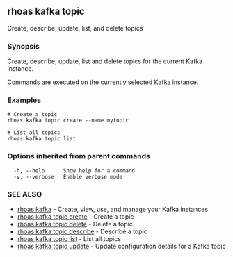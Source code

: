 ## rhoas kafka topic

Create, describe, update, list, and delete topics

### Synopsis

Create, describe, update, list and delete topics for the current Kafka instance.

Commands are executed on the currently selected Kafka instance.


### Examples

```
# Create a topic
rhoas kafka topic create --name mytopic

# List all topics
rhoas kafka topic list

```

### Options inherited from parent commands

```
  -h, --help      Show help for a command
  -v, --verbose   Enable verbose mode
```

### SEE ALSO

* [rhoas kafka](rhoas_kafka.md)	 - Create, view, use, and manage your Kafka instances
* [rhoas kafka topic create](rhoas_kafka_topic_create.md)	 - Create a topic
* [rhoas kafka topic delete](rhoas_kafka_topic_delete.md)	 - Delete a topic
* [rhoas kafka topic describe](rhoas_kafka_topic_describe.md)	 - Describe a topic
* [rhoas kafka topic list](rhoas_kafka_topic_list.md)	 - List all topics
* [rhoas kafka topic update](rhoas_kafka_topic_update.md)	 - Update configuration details for a Kafka topic

